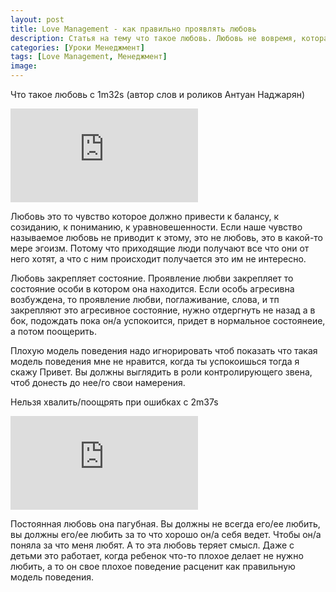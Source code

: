 ```yaml
---
layout: post
title: Love Management - как правильно проявлять любовь
description: Статья на тему что такое любовь. Любовь не вовремя, которая делаяет ее/его хуже это не любовь, это эгоизм.
categories: [Уроки Менеджмент]
tags: [Love Management, Менеджмент]
image:
---
```

Что такое любовь с 1m32s (автор слов и роликов Антуан Наджарян)
<div class="yt-video-container-1">
    <iframe src="https://www.youtube.com/embed/QzHeev8B0kM?rel=0" frameborder="0" allowfullscreen></iframe>
</div>

Любовь это то чувство которое должно привести к балансу, к созиданию, к пониманию, к уравновешенности. Если наше чувство называемое любовь не приводит к этому, это не любовь, это в какой-то мере эгоизм. Потому что приходящие люди получают все что они от него хотят, а что с ним происходит получается это им не интересно.

Любовь закрепляет состояние. Проявление любви закрепляет то состояние особи в котором она находится. Если особь агресивна возбуждена, то проявление любви, поглаживание, слова, и тп закрепляют это агресивное состояние, нужно отдергнуть не назад а в бок, подождать пока он/а успокоится, придет в нормальное состоянеие, а потом поощерить.


Плохую модель поведения надо игнорировать чтоб показать что такая модель поведения мне не нравится, когда ты успокоишься тогда я скажу Привет. Вы должны выглядить в роли контролирующего звена, чтоб донесть до нее/го свои намерения.

Нельзя хвалить/поощрять при ошибках с 2m37s
<div class="yt-video-container-1">
    <iframe src="https://www.youtube.com/embed/L1sQmWhXNVI?rel=0" frameborder="0" allowfullscreen></iframe>
</div>

Постоянная любовь она пагубная. Вы должны не всегда его/ее любить, вы должны его/ее любить за то что хорошо он/а себя ведет. Чтобы он/а поняла за что меня любят. А то эта любовь теряет смысл. Даже с детьми это работает, когда ребенок что-то плохое делает не нужно любить, а то он свое плохое поведение расценит как правильную модель поведения.

